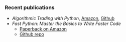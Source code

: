 
### Recent publications 

+ *Algorithmic Trading with Python*, [Amazon](https://www.amazon.com/Algorithmic-Trading-Python-Quantitative-Development/dp/B086Y6H6YG/), [Github](https://github.com/chrisconlan/algorithmic-trading-with-python)
+ *Fast Python: Master the Basics to Write Faster Code*
  + [Paperback on Amazon](https://www.amazon.com/Fast-Python-Master-Basics-Faster/dp/B089CWQWWC/)
  + [Github repo](https://github.com/chrisconlan/fast-python)
  
  
  
